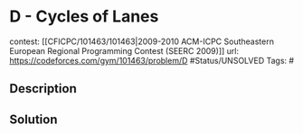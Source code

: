 # D - Cycles of Lanes

contest: [[CFICPC/101463/101463|2009-2010 ACM-ICPC Southeastern European Regional Programming Contest (SEERC 2009)]]
url: https://codeforces.com/gym/101463/problem/D
#Status/UNSOLVED
Tags: #

## Description

## Solution

